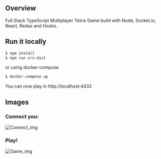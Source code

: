 ## Overview

Full Stack TypeScript Multiplayer Tetris Game build with Node, Socket.io, React, Redux and Hooks.

## Run it locally

```bash
$ npm install
$ npm run srv-dist
```

or using docker-compose

```bash
$ docker-compose up
```

You can now play in http://localhost:4433

## Images

### Connect you:

![Connect_img](./assets/connect_img.png)

### Play!

![Game_img](./assets/game_img.png)
